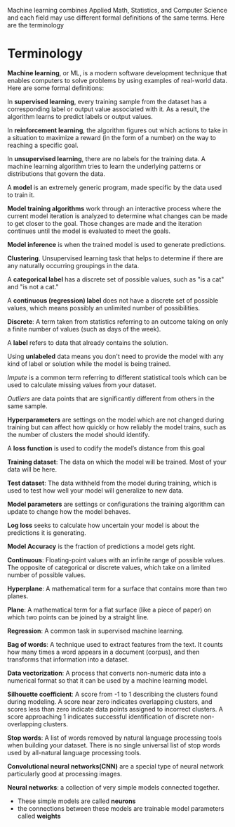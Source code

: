 Machine learning combines Applied Math, Statistics, and Computer Science and each field may use different formal definitions of the same terms. Here are the terminology 

# Terminology

**Machine learning**, or ML, is a modern software development technique that enables computers to solve problems by using examples of real-world data. Here are some formal definitions:

In **supervised learning**, every training sample from the dataset has a corresponding label or output value associated with it. As a result, the algorithm learns to predict labels or output values.

In **reinforcement learning**, the algorithm figures out which actions to take in a situation to maximize a reward (in the form of a number) on the way to reaching a specific goal.

In **unsupervised learning**, there are no labels for the training data. A machine learning algorithm tries to learn the underlying patterns or distributions that govern the data.

A **model** is an extremely generic program, made specific by the data used to train it.

**Model training algorithms** work through an interactive process where the current model iteration is analyzed to determine what changes can be made to get closer to the goal. Those changes are made and the iteration continues until the model is evaluated to meet the goals.

**Model inference** is when the trained model is used to generate predictions.

**Clustering**. Unsupervised learning task that helps to determine if there are any naturally occurring groupings in the data.

A **categorical label** has a discrete set of possible values, such as "is a cat" and "is not a cat."

A **continuous (regression) label** does not have a discrete set of possible values, which means possibly an unlimited number of possibilities.

**Discrete**: A term taken from statistics referring to an outcome taking on only a finite number of values (such as days of the week).

A **label** refers to data that already contains the solution.

Using **unlabeled** data means you don't need to provide the model with any kind of label or solution while the model is being trained.

*Impute* is a common term referring to different statistical tools which can be used to calculate missing values from your dataset.

*Outliers* are data points that are significantly different from others in the same sample.

**Hyperparameters** are settings on the model which are not changed during training but can affect how quickly or how reliably the model trains, such as the number of clusters the model should identify.

A **loss function** is used to codify the model’s distance from this goal

**Training dataset**: The data on which the model will be trained. Most of your data will be here.

**Test dataset**: The data withheld from the model during training, which is used to test how well your model will generalize to new data.

**Model parameters** are settings or configurations the training algorithm can update to change how the model behaves.

**Log loss** seeks to calculate how uncertain your model is about the predictions it is generating.

**Model Accuracy** is the fraction of predictions a model gets right.

**Continuous**: Floating-point values with an infinite range of possible values. The opposite of categorical or discrete values, which take on a limited number of possible values.

**Hyperplane**: A mathematical term for a surface that contains more than two planes.

**Plane**: A mathematical term for a flat surface (like a piece of paper) on which two points can be joined by a straight line.

**Regression**: A common task in supervised machine learning.

**Bag of words**: A technique used to extract features from the text. It counts how many times a word appears in a document (corpus), and then transforms that information into a dataset.

**Data vectorization**: A process that converts non-numeric data into a numerical format so that it can be used by a machine learning model.

**Silhouette coefficient**: A score from -1 to 1 describing the clusters found during modeling. A score near zero indicates overlapping clusters, and scores less than zero indicate data points assigned to incorrect clusters. A score approaching 1 indicates successful identification of discrete non-overlapping clusters.

**Stop words**: A list of words removed by natural language processing tools when building your dataset. There is no single universal list of stop words used by all-natural language processing tools.

**Convolutional neural networks(CNN)** are a special type of neural network particularly good at processing images.

**Neural networks**: a collection of very simple models connected together.
- These simple models are called **neurons**
- the connections between these models are trainable model parameters called **weights**